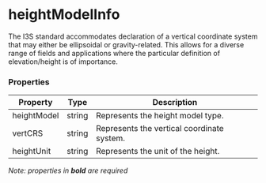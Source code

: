 # heightModelInfo

The I3S standard accommodates declaration of a vertical coordinate system that may either be ellipsoidal or gravity-related. This allows for a diverse range of fields and applications where the particular definition of elevation/height is of importance.

### Properties

| Property | Type | Description |
| --- | --- | --- |
| heightModel | string | Represents the height model type. |
| vertCRS | string | Represents the vertical coordinate system. |
| heightUnit | string | Represents the unit of the height. |
*Note: properties in **bold** are required*

